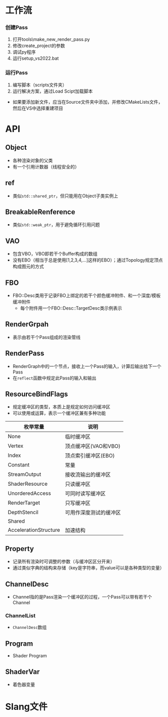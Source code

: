 # 工作流

### 创建Pass

1. 打开tools\make_new_render_pass.py
2. 修改create_project的参数
3. 调试py程序
4. 运行setup_vs2022.bat

### 运行Pass

1. 编写脚本（scripts文件夹）
2. 运行解决方案，通过Load Scipt加载脚本

- 如果要添加新文件，应当在Source文件夹中添加，并修改CMakeLists文件，然后在VS中选择重建项目

# API

## Object

- 各种渲染对象的父类
- 有一个引用计数器（线程安全的）

## ref

- 类似`std::shared_ptr`，但只能用在Object子类实例上

## BreakableRenference

- 类似`std::weak_ptr`，用于避免循环引用问题

## VAO

- 包含VBO，VBO即若干个Buffer构成的数组
- 没有EBO（相当于总是使用[1,2,3,4,...]这样的EBO）；通过Topology规定顶点构成图元的方式

## FBO

- FBO::Desc类用于记录FBO上绑定的若干个颜色缓冲附件、和一个深度/模板缓冲附件
  - 每个附件用一个FBO::Desc::TargetDesc类示例表示

## RenderGrpah

- 表示由若干个Pass组成的渲染管线

## RenderPass

- RenderGraph中的一个节点，接收上一个Pass的输入，计算后输出给下一个Pass
- 在`reflect`函数中规定此Pass的输入和输出

## ResourceBindFlags

- 规定缓冲区的类型，本质上是规定如何访问缓冲区
- 可以使用或运算，表示一个缓冲区兼有多种功能

| 枚举常量              | 说明                   |
| --------------------- | ---------------------- |
| None                  | 临时缓冲区             |
| Vertex                | 顶点缓冲区(VAO和VBO)   |
| Index                 | 顶点索引缓冲区(EBO)    |
| Constant              | 常量                   |
| StreamOutput          | 接收流输出的缓冲区     |
| ShaderResource        | 只读缓冲区             |
| UnorderedAccess       | 可同时读写缓冲区       |
| RenderTarget          | 只写缓冲区             |
| DepthStencil          | 可用作深度测试的缓冲区 |
| Shared                |                        |
| AccelerationStructure | 加速结构               |

## Property

- 记录所有渲染时可调整的参数（与缓冲区区分开来）
- 通过类似字典的结构来存储（key是字符串，而value可以是各种类型的变量）

## ChannelDesc

- Channel指的是Pass渲染一个缓冲区的过程，一个Pass可以带有若干个Channel

### ChannelList

- `ChannelDesc`数组

## Program

- Shader Program

## ShaderVar

- 着色器变量

# Slang文件

